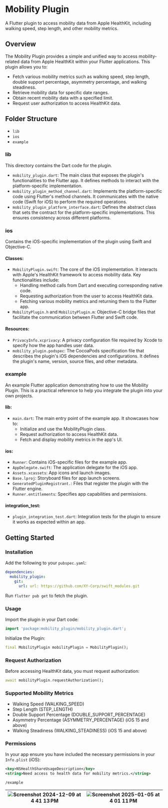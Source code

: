 # Mobility Plugin

A Flutter plugin to access mobility data from Apple HealthKit, including walking speed, step length, and other mobility metrics.

## Overview

The Mobility Plugin provides a simple and unified way to access mobility-related data from Apple HealthKit within your Flutter applications. This plugin allows you to:

- Fetch various mobility metrics such as walking speed, step length, double support percentage, asymmetry percentage, and walking steadiness.
- Retrieve mobility data for specific date ranges.
- Obtain recent mobility data with a specified limit.
- Request user authorization to access HealthKit data.

## Folder Structure

- `lib`
- `ios`
- `example`

### lib

This directory contains the Dart code for the plugin.

- `mobility_plugin.dart`: The main class that exposes the plugin's functionalities to the Flutter app. It defines methods to interact with the platform-specific implementation.
- `mobility_plugin_method_channel.dart`: Implements the platform-specific code using Flutter's method channels. It communicates with the native code (Swift for iOS) to perform the required operations.
- `mobility_plugin_platform_interface.dart`: Defines the abstract class that sets the contract for the platform-specific implementations. This ensures consistency across different platforms.

### ios

Contains the iOS-specific implementation of the plugin using Swift and Objective-C.

#### Classes:

- `MobilityPlugin.swift`: The core of the iOS implementation. It interacts with Apple's HealthKit framework to access mobility data. Key functionalities include:
  - Handling method calls from Dart and executing corresponding native code.
  - Requesting authorization from the user to access HealthKit data.
  - Fetching various mobility metrics and returning them to the Flutter app.
- `MobilityPlugin.h` and `MobilityPlugin.m`: Objective-C bridge files that facilitate the communication between Flutter and Swift code.

#### Resources:

- `PrivacyInfo.xcprivacy`: A privacy configuration file required by Xcode to specify how the app handles user data.
- `mobility_plugin.podspec`: The CocoaPods specification file that describes the plugin's iOS dependencies and configurations. It defines the plugin's name, version, source files, and other metadata.

### example

An example Flutter application demonstrating how to use the Mobility Plugin. This is a practical reference to help you integrate the plugin into your own projects.

#### lib:

- `main.dart`: The main entry point of the example app. It showcases how to:
  - Initialize and use the MobilityPlugin class.
  - Request authorization to access HealthKit data.
  - Fetch and display mobility metrics in the app's UI.

#### ios:

- `Runner`: Contains iOS-specific files for the example app.
- `AppDelegate.swift`: The application delegate for the iOS app.
- `Assets.xcassets`: App icons and launch images.
- `Base.lproj`: Storyboard files for app launch screens.
- `GeneratedPluginRegistrant.`: Files that register the plugin with the Flutter engine.
- `Runner.entitlements`: Specifies app capabilities and permissions.

#### integration_test:

- `plugin_integration_test.dart`: Integration tests for the plugin to ensure it works as expected within an app.

## Getting Started

### Installation

Add the following to your `pubspec.yaml`:

```yaml
dependencies:
  mobility_plugin:
    git:
      url: url: https://github.com/XY-Corp/swift_modules.git
```

Run `flutter pub get` to fetch the plugin.

### Usage

Import the plugin in your Dart code:

```dart
import 'package:mobility_plugin/mobility_plugin.dart';
```

Initialize the Plugin:

```dart
final MobilityPlugin mobilityPlugin = MobilityPlugin();
```

### Request Authorization

Before accessing HealthKit data, you must request authorization:

```dart
await mobilityPlugin.requestAuthorization();
```

### Supported Mobility Metrics

- Walking Speed (WALKING_SPEED)
- Step Length (STEP_LENGTH)
- Double Support Percentage (DOUBLE_SUPPORT_PERCENTAGE)
- Asymmetry Percentage (ASYMMETRY_PERCENTAGE) (iOS 15 and above)
- Walking Steadiness (WALKING_STEADINESS) (iOS 15 and above)

### Permissions

In your app ensure you have included the necessary permissions in your `Info.plist` (iOS):

```xml
<key>NSHealthShareUsageDescription</key>
<string>Need access to health data for mobility metrics.</string>
```

`/example`

| ![Screenshot 2024-12-09 at 4 41 13 PM](https://github.com/user-attachments/assets/6b2f068a-7fa4-4b4c-b5de-307e8ddea8c0) | ![Screenshot 2025-01-05 at 4 01 11 PM](https://github.com/user-attachments/assets/f04bfe7d-f127-411a-ae6e-c0b79be8a95f) |
|:---:|:---:|




